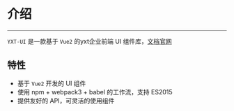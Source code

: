 # 介绍

----

`YXT-UI` 是一款基于 `Vue2` 的yxt企业前端 UI 组件库，[文档官网](http://124.70.10.82:32570/)

## 特性

- 基于 `Vue2` 开发的 UI 组件
- 使用 npm + webpack3 + babel 的工作流，支持 ES2015
- 提供友好的 API，可灵活的使用组件
